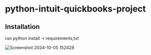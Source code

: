 # python-intuit-quickbooks-project

## Installation
run python install -r requirements,txt

![Screenshot 2024-10-05 152428](https://github.com/user-attachments/assets/b017db85-b816-4197-bd08-5537ef75d952)

